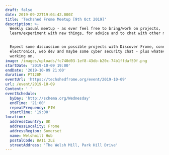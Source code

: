 ```yaml
---
draft: false
date: 2019-09-22T19:04:42.000Z
title: 'Techshed Frome Meetup [9th Oct 2019]'
description: >-
  Weekly casual meetup - as ever feel free to bring/work on projects,
  learn/experiment with new things, for advice and to chat with other members.


  Expect some discussion on possible projects with Discover Frome, connected
  electronics, web dev and maybe some cyber security chat - plus whatever you're
  working on.
image: /images/uploads/fc740d03-1ef8-43db-b20c-74b1ffdaf59f.png
startDate: '2019-10-09 19:00'
endDate: '2019-10-09 21:00'
duration: PT120M
eventUrl: 'https://techshedfrome.org/event/2019-10-09'
url: /event/2019-10-09
Content: ' '
eventSchedule:
  byDay: 'http://schema.org/Wednesday'
  endTime: '21:00'
  repeatFrequency: P1W
  startTime: '19:00'
location:
  addressCountry: UK
  addressLocality: Frome
  addressRegion: Somerset
  name: Welshmill Hub
  postalCode: BA11 2LE
  streetAddress: 'The Welsh Mill, Park Hill Drive'
---
```


